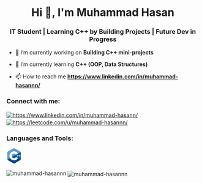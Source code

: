 <h1 align="center">Hi 👋, I'm Muhammad Hasan</h1>
<h3 align="center">IT Student | Learning C++ by Building Projects | Future Dev in Progress</h3>

- 🔭 I’m currently working on **Building C++ mini-projects**

- 🌱 I’m currently learning **C++ (OOP, Data Structures)**

- 📫 How to reach me **https://www.linkedin.com/in/muhammad-hasannn/**

<h3 align="left">Connect with me:</h3>
<p align="left">
<a href="https://www.linkedin.com/in/muhammad-hasann/" target="blank"><img align="center" src="https://raw.githubusercontent.com/rahuldkjain/github-profile-readme-generator/master/src/images/icons/Social/linked-in-alt.svg" alt="https://www.linkedin.com/in/muhammad-hasann/" height="30" width="40" /></a>
<a href="/https://leetcode.com/u/muhammad-hasannn/" target="blank"><img align="center" src="https://raw.githubusercontent.com/rahuldkjain/github-profile-readme-generator/master/src/images/icons/Social/leet-code.svg" alt="https://leetcode.com/u/muhammad-hasannn/" height="30" width="40" /></a>
</p>

<h3 align="left">Languages and Tools:</h3>
<p align="left"> <a href="https://www.w3schools.com/cpp/" target="_blank" rel="noreferrer"> <img src="https://raw.githubusercontent.com/devicons/devicon/master/icons/cplusplus/cplusplus-original.svg" alt="cplusplus" width="40" height="40"/> </a> </p>

<p><img align="left" src="https://github-readme-stats.vercel.app/api/top-langs?username=muhammad-hasannn&show_icons=true&locale=en&layout=compact" alt="muhammad-hasannn" /></p>

<p>&nbsp;<img align="center" src="https://github-readme-stats.vercel.app/api?username=muhammad-hasannn&show_icons=true&locale=en" alt="muhammad-hasannn" /></p>
